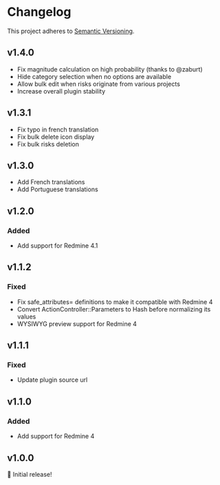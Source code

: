 # Changelog

This project adheres to [Semantic Versioning](https://semver.org/spec/v2.0.0.html).

## v1.4.0

* Fix magnitude calculation on high probability (thanks to @zaburt)
* Hide category selection when no options are available
* Allow bulk edit when risks originate from various projects
* Increase overall plugin stability

## v1.3.1

* Fix typo in french translation
* Fix bulk delete icon display
* Fix bulk risks deletion

## v1.3.0

* Add French translations
* Add Portuguese translations

## v1.2.0

### Added

* Add support for Redmine 4.1

## v1.1.2

### Fixed

* Fix safe_attributes= definitions to make it compatible with Redmine 4
* Convert ActionController::Parameters to Hash before normalizing its values
* WYSIWYG preview support for Redmine 4

## v1.1.1

### Fixed

* Update plugin source url

## v1.1.0

### Added

* Add support for Redmine 4

## v1.0.0

🎉 Initial release!
